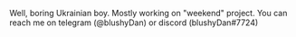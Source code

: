 Well, boring Ukrainian boy. 
Mostly working on "weekend" project.
You can reach me on telegram (@blushyDan) or discord (blushyDan#7724)

<!---
blushydan/blushydan is a ✨ special ✨ repository because its `README.md` (this file) appears on your GitHub profile.
You can click the Preview link to take a look at your changes.
--->
